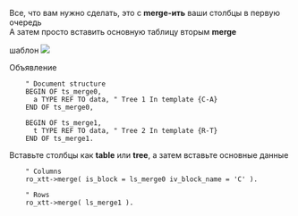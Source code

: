 Все, что вам нужно сделать, это с **merge-ить** ваши столбцы в первую очередь<br/>
А затем просто вставить основную таблицу вторым **merge**

шаблон
![](https://raw.githubusercontent.com/wiki/bizhuka/xtt/img/09_templ.png)


Объявление
```abap
    " Document structure
    BEGIN OF ts_merge0,
      a TYPE REF TO data, " Tree 1 In template {C-A}
    END OF ts_merge0,

    BEGIN OF ts_merge1,
      t TYPE REF TO data, " Tree 2 In template {R-T}
    END OF ts_merge1.
```

Вставьте столбцы как __table__ или __tree__, а затем вставьте основные данные
```abap
    " Columns
    ro_xtt->merge( is_block = ls_merge0 iv_block_name = 'C' ).

    " Rows
    ro_xtt->merge( ls_merge1 ).
```